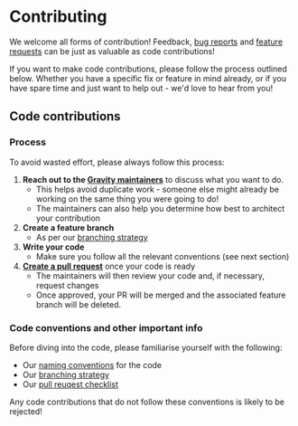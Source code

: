 # Contributing

We welcome all forms of contribution! Feedback, [bug reports](https://github.com/buildit/gravity-ui-web/issues/new?template=bug-report.md) and [feature requests](https://github.com/buildit/gravity-ui-web/issues/new?template=feature-request.md) can be just as valuable as code contributions!

If you want to make code contributions, please follow the process outlined below. Whether you have a specific fix or feature in mind already, or if you have spare time and just want to help out - we'd love to hear from you!


## Code contributions

### Process

To avoid wasted effort, please always follow this process:

1. **Reach out to the [Gravity maintainers](https://github.com/orgs/buildit/teams/gravity-maintainers)** to discuss what you want to do.
    * This helps avoid duplicate work - someone else might already be working on the same thing you were going to do!
    * The maintainers can also help you determine how best to architect your contribution
1. **Create a feature branch**
    * As per our [branching strategy](./docs/branching-strategy.md)
1. **Write your code**
    * Make sure you follow all the relevant conventions (see next section)
1. **[Create a pull request](https://github.com/buildit/gravity-ui-web/pulls)** once your code is ready
    * The maintainers will then review your code and, if necessary, request changes
    * Once approved, your PR will be merged and the associated feature branch will be deleted.


### Code conventions and other important info

Before diving into the code, please familiarise yourself with the following:

* Our [naming conventions](./docs/naming-conventions.md) for the code
* Our [branching strategy](./docs/branching-strategy.md)
* Our [pull reuqest checklist](./docs/pr-checklist.md)

Any code contributions that do not follow these conventions is likely to be rejected!
